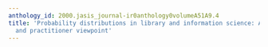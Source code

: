 ```yaml
---
anthology_id: 2000.jasis_journal-ir0anthology0volumeA51A9.4
title: 'Probability distributions in library and information science: A historical
  and practitioner viewpoint'
---
```

